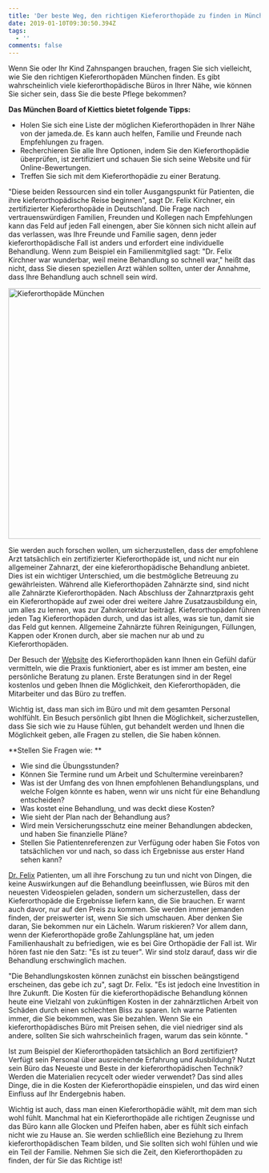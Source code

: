 ```yaml
---
title: 'Der beste Weg, den richtigen Kieferorthopäde zu finden in München'
date: 2019-01-10T09:30:50.394Z
tags:
  - ''
comments: false
---
```

Wenn Sie oder Ihr Kind Zahnspangen brauchen, fragen Sie sich vielleicht, wie Sie den richtigen Kieferorthopäden München finden. Es gibt wahrscheinlich viele kieferorthopädische Büros in Ihrer Nähe, wie können Sie sicher sein, dass Sie die beste Pflege bekommen?

**Das München Board of Kiettics bietet folgende Tipps:**

* Holen Sie sich eine Liste der möglichen Kieferorthopäden in Ihrer Nähe von der jameda.de. Es kann auch helfen, Familie und Freunde nach Empfehlungen zu fragen.
* Recherchieren Sie alle Ihre Optionen, indem Sie den Kieferorthopädie überprüfen, ist zertifiziert und schauen Sie sich seine Website und für Online-Bewertungen.
* Treffen Sie sich mit dem Kieferorthopädie zu einer Beratung.

"Diese beiden Ressourcen sind ein toller Ausgangspunkt für Patienten, die ihre kieferorthopädische Reise beginnen", sagt Dr. Felix Kirchner, ein zertifizierter Kieferorthopäde in Deutschland. Die Frage nach vertrauenswürdigen Familien, Freunden und Kollegen nach Empfehlungen kann das Feld auf jeden Fall einengen, aber Sie können sich nicht allein auf das verlassen, was Ihre Freunde und Familie sagen, denn jeder kieferorthopädische Fall ist anders und erfordert eine individuelle Behandlung. Wenn zum Beispiel ein Familienmitglied sagt: "Dr. Felix Kirchner war wunderbar, weil meine Behandlung so schnell war," heißt das nicht, dass Sie diesen speziellen Arzt wählen sollten, unter der Annahme, dass Ihre Behandlung auch schnell sein wird.

<img src="https://kieferorthopaede-fuenfhoefe.de/wp-content/uploads/2018/09/kieferorthopaedie_fuenfhoefe_kinder-400x250.jpg" alt="Kieferorthopäde München " height="500" width="700">

Sie werden auch forschen wollen, um sicherzustellen, dass der empfohlene Arzt tatsächlich ein zertifizierter Kieferorthopäde ist, und nicht nur ein allgemeiner Zahnarzt, der eine kieferorthopädische Behandlung anbietet. Dies ist ein wichtiger Unterschied, um die bestmögliche Betreuung zu gewährleisten. Während alle Kieferorthopäden Zahnärzte sind, sind nicht alle Zahnärzte Kieferorthopäden. Nach Abschluss der Zahnarztpraxis geht ein Kieferorthopäde auf zwei oder drei weitere Jahre Zusatzausbildung ein, um alles zu lernen, was zur Zahnkorrektur beiträgt. Kieferorthopäden führen jeden Tag Kieferorthopäden durch, und das ist alles, was sie tun, damit sie das Feld gut kennen. Allgemeine Zahnärzte führen Reinigungen, Füllungen, Kappen oder Kronen durch, aber sie machen nur ab und zu Kieferorthopäden.

Der Besuch der [Website](https://kieferorthopaede-fuenfhoefe.de) des Kieferorthopäden kann Ihnen ein Gefühl dafür vermitteln, wie die Praxis funktioniert, aber es ist immer am besten, eine persönliche Beratung zu planen. Erste Beratungen sind in der Regel kostenlos und geben Ihnen die Möglichkeit, den Kieferorthopäden, die Mitarbeiter und das Büro zu treffen.

Wichtig ist, dass man sich im Büro und mit dem gesamten Personal wohlfühlt. Ein Besuch persönlich gibt Ihnen die Möglichkeit, sicherzustellen, dass Sie sich wie zu Hause fühlen, gut behandelt werden und Ihnen die Möglichkeit geben, alle Fragen zu stellen, die Sie haben können.

**Stellen Sie Fragen wie:
**

* Wie sind die Übungsstunden?
* Können Sie Termine rund um Arbeit und Schultermine vereinbaren?
* Was ist der Umfang des von Ihnen empfohlenen Behandlungsplans, und welche Folgen könnte es haben, wenn wir uns nicht für eine Behandlung entscheiden?
* Was kostet eine Behandlung, und was deckt diese Kosten?
* Wie sieht der Plan nach der Behandlung aus?
* Wird mein Versicherungsschutz eine meiner Behandlungen abdecken, und haben Sie finanzielle Pläne?
* Stellen Sie Patientenreferenzen zur Verfügung oder haben Sie Fotos von tatsächlichen vor und nach, so dass ich Ergebnisse aus erster Hand sehen kann?

[Dr. Felix](https://kieferorthopaede-fuenfhoefe.de/dr-felix-kirchner/) Patienten, um all ihre Forschung zu tun und nicht von Dingen, die keine Auswirkungen auf die Behandlung beeinflussen, wie Büros mit den neuesten Videospielen geladen, sondern um sicherzustellen, dass der Kieferorthopäde die Ergebnisse liefern kann, die Sie brauchen. Er warnt auch davor, nur auf den Preis zu kommen. Sie werden immer jemanden finden, der preiswerter ist, wenn Sie sich umschauen. Aber denken Sie daran, Sie bekommen nur ein Lächeln. Warum riskieren? Vor allem dann, wenn der Kieferorthopäde große Zahlungspläne hat, um jeden Familienhaushalt zu befriedigen, wie es bei Gire Orthopädie der Fall ist. Wir hören fast nie den Satz: "Es ist zu teuer". Wir sind stolz darauf, dass wir die Behandlung erschwinglich machen.

"Die Behandlungskosten können zunächst ein bisschen beängstigend erscheinen, das gebe ich zu", sagt Dr. Felix. "Es ist jedoch eine Investition in Ihre Zukunft. Die Kosten für die kieferorthopädische Behandlung können heute eine Vielzahl von zukünftigen Kosten in der zahnärztlichen Arbeit von Schäden durch einen schlechten Biss zu sparen. Ich warne Patienten immer, die Sie bekommen, was Sie bezahlen. Wenn Sie ein kieferorthopädisches Büro mit Preisen sehen, die viel niedriger sind als andere, sollten Sie sich wahrscheinlich fragen, warum das sein könnte. "

Ist zum Beispiel der Kieferorthopäden tatsächlich an Bord zertifiziert? Verfügt sein Personal über ausreichende Erfahrung und Ausbildung? Nutzt sein Büro das Neueste und Beste in der kieferorthopädischen Technik? Werden die Materialien recycelt oder wieder verwendet? Das sind alles Dinge, die in die Kosten der Kieferorthopädie einspielen, und das wird einen Einfluss auf Ihr Endergebnis haben.

Wichtig ist auch, dass man einen Kieferorthopädie wählt, mit dem man sich wohl fühlt. Manchmal hat ein Kieferorthopäde alle richtigen Zeugnisse und das Büro kann alle Glocken und Pfeifen haben, aber es fühlt sich einfach nicht wie zu Hause an. Sie werden schließlich eine Beziehung zu Ihrem kieferorthopädischen Team bilden, und Sie sollten sich wohl fühlen und wie ein Teil der Familie. Nehmen Sie sich die Zeit, den Kieferorthopäden zu finden, der für Sie das Richtige ist!
